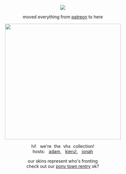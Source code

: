 <p align="center"

![](https://komarev.com/ghpvc/?username=mandeIacounty&color=grey)

<p align="center"
  
moved everything from [patreon](https://patreon.com/mandela_county) to here
  
</p>

<p align="center">
<img src="https://files.catbox.moe/0xdmdj.png" width="375"/>
</p>

<p align="center"
  
hi!   we're  the  vhs  collection!
<br>
hosts:   [adam](https://intruderalert.carrd.co),   [kieru!](https://rentry.co/galaxybat),   [jonah](https://rentry.co/90s-web)
</p>

<p align="center"

our skins represent who's fronting
<br>
check out our [pony town rentry](https://rentry.co/-thegraveyard) ok?
</p>
